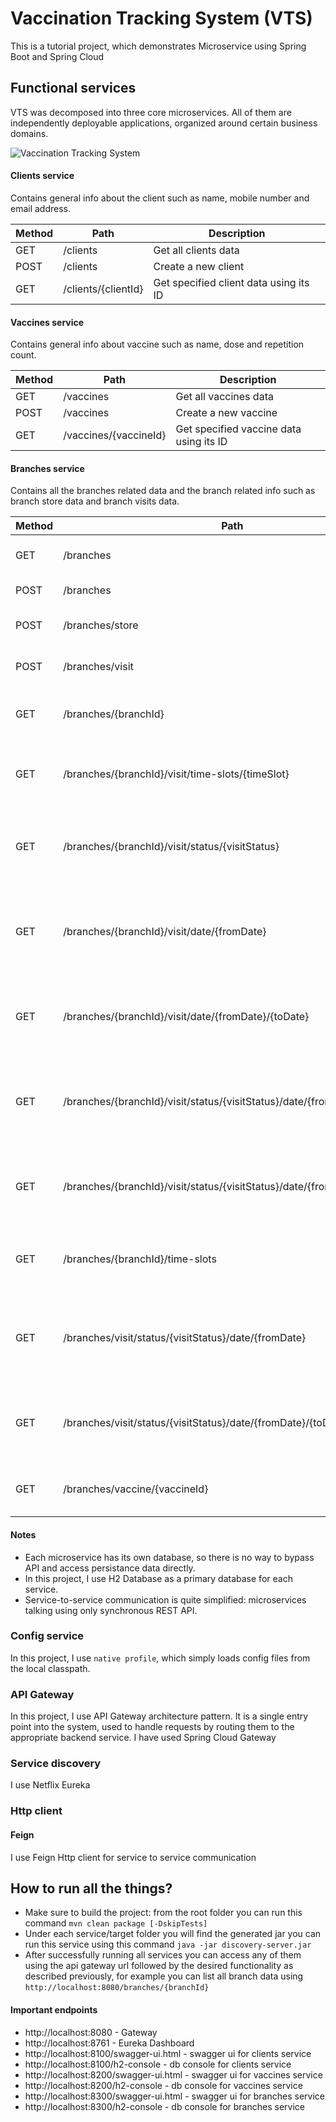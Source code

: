 # Vaccination Tracking System (VTS)

This is a tutorial project, which demonstrates Microservice using Spring Boot and Spring Cloud

## Functional services

VTS was decomposed into three core microservices. All of them are independently deployable applications, organized around certain business domains.

![Vaccination Tracking System](https://cloud.githubusercontent.com/assets/6069066/13900465/730f2922-ee20-11e5-8df0-e7b51c668847.png)

#### Clients service
Contains general info about the client such as name, mobile number and email address.

Method	| Path	| Description
------------- | ------------------------- | ------------- 
GET	| /clients	| Get all clients data
POST| /clients	| Create a new client
GET	| /clients/{clientId}	| Get specified client data using its ID


#### Vaccines service
Contains general info about vaccine such as name, dose and repetition count.

Method	| Path	| Description
------------- | ------------------------- | ------------- 
GET	| /vaccines	| Get all vaccines data
POST| /vaccines	| Create a new vaccine
GET	| /vaccines/{vaccineId}	| Get specified vaccine data using its ID


#### Branches service
Contains all the branches related data and the branch related info such as branch store data and branch visits data.

Method	| Path	| Description
------------- | ------------------------- | ------------- 
GET	| /branches	| Get all branches data
POST	| /branches	| Create a new branch
POST	| /branches/store	| Create a new branch store
POST	| /branches/visit	| Create a new branch visit
GET	| /branches/{branchId}	| Get specified branch data using its ID
GET	| /branches/{branchId}/visit/time-slots/{timeSlot}	| Get a branch visit by branch Id and visit time
GET	| /branches/{branchId}/visit/status/{visitStatus}	| Get all visits by branch Id, visit status and visit date range
GET	| /branches/{branchId}/visit/date/{fromDate}	| Get all visits by branch Id, visit status and visit date for one day
GET	| /branches/{branchId}/visit/date/{fromDate}/{toDate}	| Get all visits by branch Id, visit status and visit date range
GET	| /branches/{branchId}/visit/status/{visitStatus}/date/{fromDate}	| Get all visits by branch Id, visit status and visit date for one day
GET	| /branches/{branchId}/visit/status/{visitStatus}/date/{fromDate}/{toDate}	| Get all visits by branch Id, visit status and visit date range
GET	| /branches/{branchId}/time-slots	| Get all available time slots by branch id
GET	| /branches/visit/status/{visitStatus}/date/{fromDate}	| Get all visits by branch Id, visit status and visit date for one day
GET	| /branches/visit/status/{visitStatus}/date/{fromDate}/{toDate}	| Get all visits by branch Id, visit status and visit date range
GET	| /branches/vaccine/{vaccineId}	| Get all branches by vaccine id


#### Notes
- Each microservice has its own database, so there is no way to bypass API and access persistance data directly.
- In this project, I use H2 Database as a primary database for each service.
- Service-to-service communication is quite simplified: microservices talking using only synchronous REST API.


### Config service
In this project, I use `native profile`, which simply loads config files from the local classpath.


### API Gateway
In this project, I use API Gateway architecture pattern. It is a single entry point into the system, used to handle requests by routing them to the appropriate backend service. I have used Spring Cloud Gateway

### Service discovery
I use Netflix Eureka

### Http client
#### Feign
I use Feign Http client for service to service communication


## How to run all the things?
- Make sure to build the project: from the root folder you can run this command `mvn clean package [-DskipTests]`
- Under each service/target folder you will find the generated jar you can run this service using this command `java -jar discovery-server.jar`
- After successfully running all services you can access any of them using the api gateway url followed by the desired functionality as described previously, for example you can list all branch data using `http://localhost:8080/branches/{branchId}`


#### Important endpoints
- http://localhost:8080 - Gateway
- http://localhost:8761 - Eureka Dashboard
- http://localhost:8100/swagger-ui.html - swagger ui for clients service
- http://localhost:8100/h2-console - db console for clients service
- http://localhost:8200/swagger-ui.html - swagger ui for vaccines service
- http://localhost:8200/h2-console - db console for vaccines service
- http://localhost:8300/swagger-ui.html - swagger ui for branches service
- http://localhost:8300/h2-console - db console for branches service